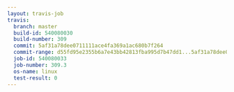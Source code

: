 ```yaml
---
layout: travis-job
travis:
  branch: master
  build-id: 540080030
  build-number: 309
  commit: 5af31a78dee0711111ace4fa369a1ac680b7f264
  commit-range: d55fd95e2355b6a7e43bb42813fba995d7b47dd1...5af31a78dee0711111ace4fa369a1ac680b7f264
  job-id: 540080033
  job-number: 309.3
  os-name: linux
  test-result: 0
---
```

